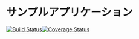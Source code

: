 # サンプルアプリケーション
[![Build Status](https://travis-ci.org/daiki-takeuchi/sample_app_php.svg?branch=master)](https://travis-ci.org/daiki-takeuchi/sample_app_php)[![Coverage Status](https://coveralls.io/repos/daiki-takeuchi/sample_app_php/badge.svg?branch=master&service=github)](https://coveralls.io/github/daiki-takeuchi/sample_app_php?branch=master)
